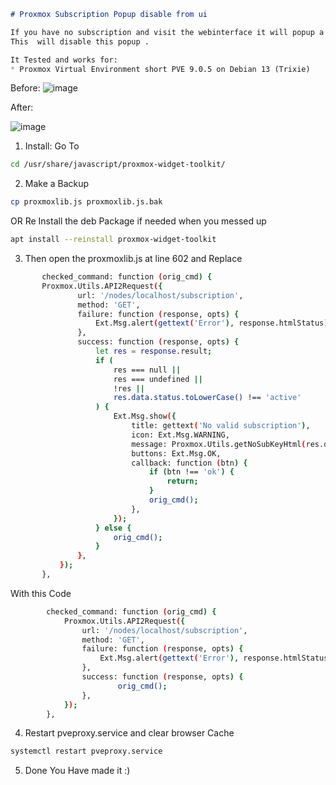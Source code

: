 ```markdown
# Proxmox Subscription Popup disable from ui

If you have no subscription and visit the webinterface it will popup a no-subscription message  and you get warnings .  
This  will disable this popup .

It Tested and works for: 
* Proxmox Virtual Environment short PVE 9.0.5 on Debian 13 (Trixie)

```

Before:
![image](https://i.gyazo.com/b46d2f48ad09ec4abea82351656dbab0.png)

After:

![image](https://i.gyazo.com/d1f290da3173343613bd4b437dc415e2.png)



1. Install:
Go To 
```bash
cd /usr/share/javascript/proxmox-widget-toolkit/
```
2. Make a Backup
```bash
cp proxmoxlib.js proxmoxlib.js.bak
```
 OR Re Install the deb Package if needed when you messed up 
 ```bash
apt install --reinstall proxmox-widget-toolkit
```
3. Then open the proxmoxlib.js at line 602 and Replace 
 ```bash
        checked_command: function (orig_cmd) {
        Proxmox.Utils.API2Request({
                url: '/nodes/localhost/subscription',
                method: 'GET',
                failure: function (response, opts) {
                    Ext.Msg.alert(gettext('Error'), response.htmlStatus);
                },
                success: function (response, opts) {
                    let res = response.result;
                    if (
                        res === null ||
                        res === undefined ||
                        !res ||
                        res.data.status.toLowerCase() !== 'active'
                    ) {
                        Ext.Msg.show({
                            title: gettext('No valid subscription'),
                            icon: Ext.Msg.WARNING,
                            message: Proxmox.Utils.getNoSubKeyHtml(res.data.url),
                            buttons: Ext.Msg.OK,
                            callback: function (btn) {
                                if (btn !== 'ok') {
                                    return;
                                }
                                orig_cmd();
                            },
                        });
                    } else {
                        orig_cmd();
                    }
                },
            });
        },
 ```

With this Code 
```bash
        checked_command: function (orig_cmd) {
            Proxmox.Utils.API2Request({
                url: '/nodes/localhost/subscription',
                method: 'GET',
                failure: function (response, opts) {
                    Ext.Msg.alert(gettext('Error'), response.htmlStatus);
                },
                success: function (response, opts) {
                        orig_cmd();
                },
            });
        },
```


4. Restart pveproxy.service and clear browser Cache
```bash
systemctl restart pveproxy.service
```
5. Done
You Have made it :) 



